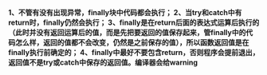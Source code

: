 **1、不管有没有出现异常，finally块中代码都会执行；
2、当try和catch中有return时，finally仍然会执行；
3、finally是在return后面的表达式运算后执行的（此时并没有返回运算后的值，而是先把要返回的值保存起来，管finally中的代码怎么样，返回的值都不会改变，仍然是之前保存的值），所以函数返回值是在finally执行前确定的；
4、finally中最好不要包含return，否则程序会提前退出，返回值不是try或catch中保存的返回值。编译器会给warning**

